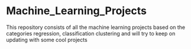 # Machine_Learning_Projects
This repository consists of all the machine learning projects based on the categories regression, classification clustering and will try to keep on updating with some cool projects
